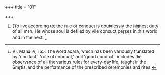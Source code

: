 +++
title = "01"

+++
1. (To live according to) the rule of conduct is doubtlessly the highest duty of all men. He whose soul is defiled by vile conduct peṛṣes in this world and in the next. [^1] 


[^1]:  VI. Manu IV, 155. The word ācāra, which has been variously translated by 'conduct,' 'rule of conduct,' and 'good conduct,' includes the observance of all the various rules for every-day life, taught in the Smṛtis, and the performance of the prescribed ceremonies and rites.
